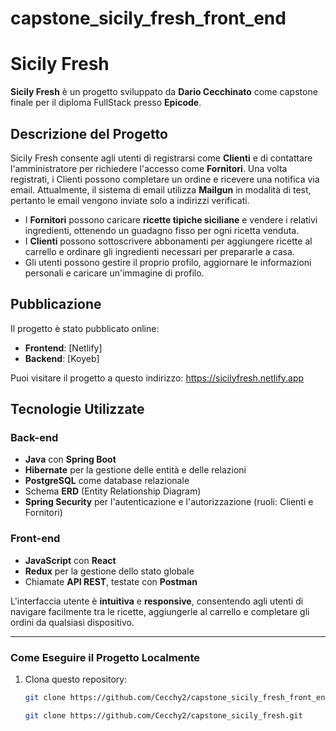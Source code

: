 # capstone_sicily_fresh_front_end

# Sicily Fresh

**Sicily Fresh** è un progetto sviluppato da **Dario Cecchinato** come capstone finale per il diploma FullStack presso **Epicode**.

## Descrizione del Progetto

Sicily Fresh consente agli utenti di registrarsi come **Clienti** e di contattare l'amministratore per richiedere l'accesso come **Fornitori**. Una volta registrati, i Clienti possono completare un ordine e ricevere una notifica via email. Attualmente, il sistema di email utilizza **Mailgun** in modalità di test, pertanto le email vengono inviate solo a indirizzi verificati.

- I **Fornitori** possono caricare **ricette tipiche siciliane** e vendere i relativi ingredienti, ottenendo un guadagno fisso per ogni ricetta venduta.
- I **Clienti** possono sottoscrivere abbonamenti per aggiungere ricette al carrello e ordinare gli ingredienti necessari per prepararle a casa.
- Gli utenti possono gestire il proprio profilo, aggiornare le informazioni personali e caricare un'immagine di profilo.

## Pubblicazione

Il progetto è stato pubblicato online:

- **Frontend**: [Netlify]
- **Backend**: [Koyeb]

Puoi visitare il progetto a questo indirizzo: https://sicilyfresh.netlify.app

## Tecnologie Utilizzate

### Back-end

- **Java** con **Spring Boot**
- **Hibernate** per la gestione delle entità e delle relazioni
- **PostgreSQL** come database relazionale
- Schema **ERD** (Entity Relationship Diagram)
- **Spring Security** per l'autenticazione e l'autorizzazione (ruoli: Clienti e Fornitori)

### Front-end

- **JavaScript** con **React**
- **Redux** per la gestione dello stato globale
- Chiamate **API REST**, testate con **Postman**

L'interfaccia utente è **intuitiva** e **responsive**, consentendo agli utenti di navigare facilmente tra le ricette, aggiungerle al carrello e completare gli ordini da qualsiasi dispositivo.

---

### Come Eseguire il Progetto Localmente

1. Clona questo repository:

   ```bash
   git clone https://github.com/Cecchy2/capstone_sicily_fresh_front_end.git (FrontEnd)

   git clone https://github.com/Cecchy2/capstone_sicily_fresh.git
   ```
